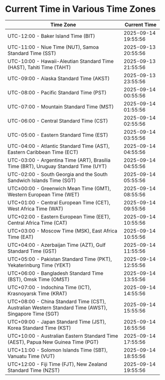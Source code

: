 # Current Time in Various Time Zones

| Time Zone | Current Time |
|-----------|--------------|
| UTC-12:00 - Baker Island Time (BIT) | 2025-09-14 19:55:56 |
| UTC-11:00 - Niue Time (NUT), Samoa Standard Time (SST) | 2025-09-13 20:55:56 |
| UTC-10:00 - Hawaii-Aleutian Standard Time (HAST), Tahiti Time (TAHT) | 2025-09-13 21:55:56 |
| UTC-09:00 - Alaska Standard Time (AKST) | 2025-09-13 23:55:56 |
| UTC-08:00 - Pacific Standard Time (PST) | 2025-09-14 00:55:56 |
| UTC-07:00 - Mountain Standard Time (MST) | 2025-09-14 01:55:56 |
| UTC-06:00 - Central Standard Time (CST) | 2025-09-14 02:55:56 |
| UTC-05:00 - Eastern Standard Time (EST) | 2025-09-14 03:55:56 |
| UTC-04:00 - Atlantic Standard Time (AST), Eastern Caribbean Time (ECT) | 2025-09-14 04:55:56 |
| UTC-03:00 - Argentina Time (ART), Brasília Time (BRT), Uruguay Standard Time (UYT) | 2025-09-14 04:55:56 |
| UTC-02:00 - South Georgia and the South Sandwich Islands Time (SGT) | 2025-09-14 05:55:56 |
| UTC±00:00 - Greenwich Mean Time (GMT), Western European Time (WET) | 2025-09-14 08:55:56 |
| UTC+01:00 - Central European Time (CET), West Africa Time (WAT) | 2025-09-14 09:55:56 |
| UTC+02:00 - Eastern European Time (EET), Central Africa Time (CAT) | 2025-09-14 10:55:56 |
| UTC+03:00 - Moscow Time (MSK), East Africa Time (EAT) | 2025-09-14 10:55:56 |
| UTC+04:00 - Azerbaijan Time (AZT), Gulf Standard Time (GST) | 2025-09-14 11:55:56 |
| UTC+05:00 - Pakistan Standard Time (PKT), Yekaterinburg Time (YEKT) | 2025-09-14 12:55:56 |
| UTC+06:00 - Bangladesh Standard Time (BST), Omsk Time (OMST) | 2025-09-14 13:55:56 |
| UTC+07:00 - Indochina Time (ICT), Krasnoyarsk Time (KRAT) | 2025-09-14 14:55:56 |
| UTC+08:00 - China Standard Time (CST), Australian Western Standard Time (AWST), Singapore Time (SGT) | 2025-09-14 15:55:56 |
| UTC+09:00 - Japan Standard Time (JST), Korea Standard Time (KST) | 2025-09-14 16:55:56 |
| UTC+10:00 - Australian Eastern Standard Time (AEST), Papua New Guinea Time (PGT) | 2025-09-14 17:55:56 |
| UTC+11:00 - Solomon Islands Time (SBT), Vanuatu Time (VUT) | 2025-09-14 18:55:56 |
| UTC+12:00 - Fiji Time (FJT), New Zealand Standard Time (NZST) | 2025-09-14 19:55:56 |
